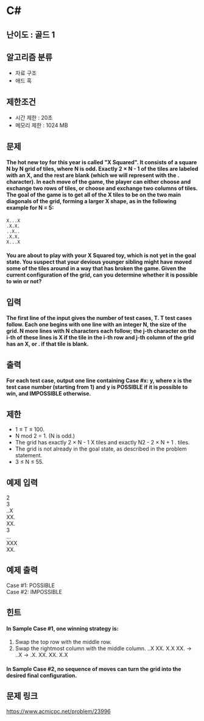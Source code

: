 # C#

## 난이도 : 골드 1

## 알고리즘 분류
  - 자료 구조
  - 애드 혹

## 제한조건
  - 시간 제한 : 20초
  - 메모리 제한 : 1024 MB

## 문제
#### The hot new toy for this year is called "X Squared". It consists of a square N by N grid of tiles, where N is odd. Exactly 2 × N - 1 of the tiles are labeled with an X, and the rest are blank (which we will represent with the . character). In each move of the game, the player can either choose and exchange two rows of tiles, or choose and exchange two columns of tiles. The goal of the game is to get all of the X tiles to be on the two main diagonals of the grid, forming a larger X shape, as in the following example for N = 5:
	X...X
	.X.X.
	..X..
	.X.X.
	X...X
#### You are about to play with your X Squared toy, which is not yet in the goal state. You suspect that your devious younger sibling might have moved some of the tiles around in a way that has broken the game. Given the current configuration of the grid, can you determine whether it is possible to win or not?

## 입력
#### The first line of the input gives the number of test cases, T. T test cases follow. Each one begins with one line with an integer N, the size of the grid. N more lines with N characters each follow; the j-th character on the i-th of these lines is X if the tile in the i-th row and j-th column of the grid has an X, or . if that tile is blank.

## 출력
#### For each test case, output one line containing Case #x: y, where x is the test case number (starting from 1) and y is POSSIBLE if it is possible to win, and IMPOSSIBLE otherwise.

## 제한
  - 1 ≤ T ≤ 100.
  - N mod 2 = 1. (N is odd.)
  - The grid has exactly 2 × N - 1 X tiles and exactly N2 - 2 × N + 1 . tiles.
  - The grid is not already in the goal state, as described in the problem statement.
  - 3 ≤ N ≤ 55.

## 예제 입력
2<br/>
3<br/>
..X<br/>
XX.<br/>
XX.<br/>
3<br/>
...<br/>
XXX<br/>
XX.<br/>

## 예제 출력
Case #1: POSSIBLE<br/>
Case #2: IMPOSSIBLE<br/>

## 힌트
#### In Sample Case #1, one winning strategy is:
  1. Swap the top row with the middle row.
  2. Swap the rightmost column with the middle column.
	..X    XX.    X.X
	XX. -> ..X -> .X.
	XX.    XX.    X.X
#### In Sample Case #2, no sequence of moves can turn the grid into the desired final configuration.

## 문제 링크
https://www.acmicpc.net/problem/23996